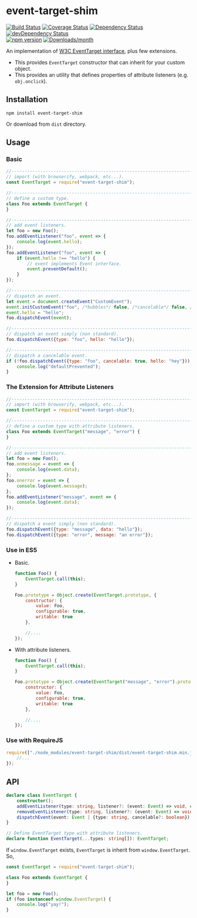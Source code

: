 # event-target-shim

[![Build Status](https://travis-ci.org/mysticatea/event-target-shim.svg)](https://travis-ci.org/mysticatea/event-target-shim)
[![Coverage Status](https://coveralls.io/repos/mysticatea/event-target-shim/badge.svg?branch=master&service=github)](https://coveralls.io/github/mysticatea/event-target-shim?branch=master)
[![Dependency Status](https://david-dm.org/mysticatea/event-target-shim.svg)](https://david-dm.org/mysticatea/event-target-shim)
[![devDependency Status](https://david-dm.org/mysticatea/event-target-shim/dev-status.svg)](https://david-dm.org/mysticatea/event-target-shim#info=devDependencies)<br>
[![npm version](https://img.shields.io/npm/v/event-target-shim.svg)](https://www.npmjs.com/package/event-target-shim)
[![Downloads/month](https://img.shields.io/npm/dm/event-target-shim.svg)](https://www.npmjs.com/package/event-target-shim)

An implementation of [W3C EventTarget interface](http://www.w3.org/TR/2000/REC-DOM-Level-2-Events-20001113/events.html#Events-EventTarget), plus few extensions.

- This provides `EventTarget` constructor that can inherit for your custom object.
- This provides an utility that defines properties of attribute listeners (e.g. `obj.onclick`).

## Installation

```
npm install event-target-shim
```

Or download from `dist` directory.

## Usage

### Basic

```js
//-----------------------------------------------------------------------------
// import (with browserify, webpack, etc...).
const EventTarget = require("event-target-shim");

//-----------------------------------------------------------------------------
// define a custom type.
class Foo extends EventTarget {
}

//-----------------------------------------------------------------------------
// add event listeners.
let foo = new Foo();
foo.addEventListener("foo", event => {
    console.log(event.hello);
});
foo.addEventListener("foo", event => {
    if (event.hello !== "hello") {
        // event implements Event interface.
        event.preventDefault();
    }
});

//-----------------------------------------------------------------------------
// dispatch an event.
let event = document.createEvent("CustomEvent");
event.initCustomEvent("foo", /*bubbles*/ false, /*cancelable*/ false, /*detail*/ null);
event.hello = "hello";
foo.dispatchEvent(event);

//-----------------------------------------------------------------------------
// dispatch an event simply (non standard).
foo.dispatchEvent({type: "foo", hello: "hello"});

//-----------------------------------------------------------------------------
// dispatch a cancelable event.
if (!foo.dispatchEvent({type: "foo", cancelable: true, hello: "hey"})) {
    console.log("defaultPrevented");
}
```

### The Extension for Attribute Listeners

```js
//-----------------------------------------------------------------------------
// import (with browserify, webpack, etc...).
const EventTarget = require("event-target-shim");

//-----------------------------------------------------------------------------
// define a custom type with attribute listeners.
class Foo extends EventTarget("message", "error") {
}

//-----------------------------------------------------------------------------
// add event listeners.
let foo = new Foo();
foo.onmessage = event => {
    console.log(event.data);
};
foo.onerror = event => {
    console.log(event.message);
};
foo.addEventListener("message", event => {
    console.log(event.data);
});

//-----------------------------------------------------------------------------
// dispatch a event simply (non standard).
foo.dispatchEvent({type: "message", data: "hello"});
foo.dispatchEvent({type: "error", message: "an error"});
```

### Use in ES5

- Basic.

  ```js
  function Foo() {
      EventTarget.call(this);
  }

  Foo.prototype = Object.create(EventTarget.prototype, {
      constructor: {
          value: Foo,
          configurable: true,
          writable: true
      },

      //....
  });
  ```

- With attribute listeners.

  ```js
  function Foo() {
      EventTarget.call(this);
  }

  Foo.prototype = Object.create(EventTarget("message", "error").prototype, {
      constructor: {
          value: Foo,
          configurable: true,
          writable: true
      },

      //....
  });
  ```

### Use with RequireJS

```js
require(["./node_modules/event-target-shim/dist/event-target-shim.min.js"], function(EventTarget) {
    //...
});
```

## API

```ts
declare class EventTarget {
    constructor();
    addEventListener(type: string, listener?: (event: Event) => void, capture: boolean = false): void;
    removeEventListener(type: string, listener?: (event: Event) => void, capture: boolean = false): void;
    dispatchEvent(event: Event | {type: string, cancelable?: boolean}): void;
}

// Define EventTarget type with attribute listeners.
declare function EventTarget(...types: string[]): EventTarget;
```

If `window.EventTarget` exists, `EventTarget` is inherit from `window.EventTarget`.
So,

```js
const EventTarget = require("event-target-shim");

class Foo extends EventTarget {
}

let foo = new Foo();
if (foo instanceof window.EventTarget) {
    console.log("yay!");
}
```
